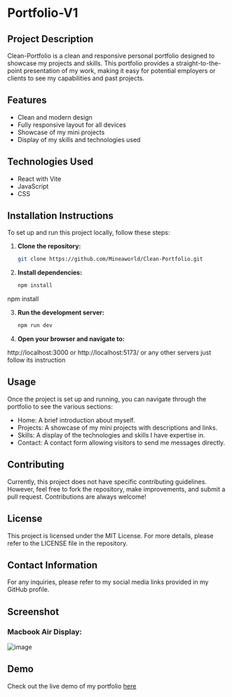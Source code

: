 # Portfolio-V1

## Project Description
Clean-Portfolio is a clean and responsive personal portfolio designed to showcase my projects and skills. This portfolio provides a straight-to-the-point presentation of my work, making it easy for potential employers or clients to see my capabilities and past projects.

## Features
- Clean and modern design
- Fully responsive layout for all devices
- Showcase of my mini projects
- Display of my skills and technologies used

## Technologies Used
- React with Vite
- JavaScript
- CSS

## Installation Instructions
To set up and run this project locally, follow these steps:

1. **Clone the repository:**
   ```bash
   git clone https://github.com/Mineaworld/Clean-Portfolio.git


2. **Install dependencies:**
   ```bash
   npm install


npm install

3. **Run the development server:**
    ```bash
    npm run dev
4. **Open your browser and navigate to:**

http://localhost:3000 or http://localhost:5173/ or any other servers just follow its instruction

## Usage
Once the project is set up and running, you can navigate through the portfolio to see the various sections:

- Home: A brief introduction about myself.
- Projects: A showcase of my mini projects with descriptions and links.
- Skills: A display of the technologies and skills I have expertise in.
- Contact: A contact form allowing visitors to send me messages directly. 
## Contributing
Currently, this project does not have specific contributing guidelines. However, feel free to fork the repository, make improvements, and submit a pull request. Contributions are always welcome!

## License
This project is licensed under the MIT License. For more details, please refer to the LICENSE file in the repository.

## Contact Information
For any inquiries, please refer to my social media links provided in my GitHub profile.
## Screenshot
### Macbook Air Display:
![image](https://github.com/Mineaworld/Portfolio-Clean-M/assets/170882181/809a4c3b-f3ba-4669-8428-714b250d43a5)
## Demo
Check out the live demo of my portfolio [here]()



